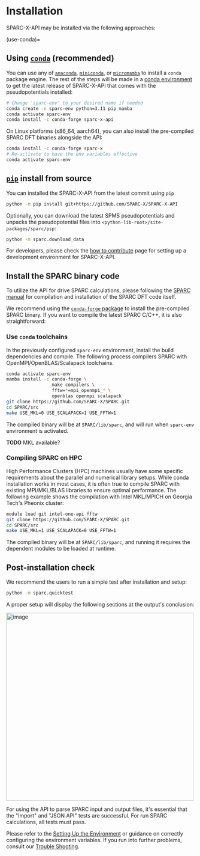 # Installation

SPARC-X-API may be installed via the following approaches:

(use-conda)=
## Using [`conda`]() (recommended)

You can use any of [`anaconda`](), [`miniconda`](), or
[`micromamba`]() to install a `conda` package engine.  The rest of the
steps will be made in a [conda
environment](https://conda.io/projects/conda/en/latest/user-guide/tasks/manage-environments.html#creating-an-environment-with-commands)
to get the latest release of SPARC-X-API that comes with the pseudopotentials installed:

```bash
# Change 'sparc-env' to your desired name if needed
conda create -n sparc-env python=3.11 pip mamba
conda activate sparc-env
conda install -c conda-forge sparc-x-api
```


On Linux platforms (x86_64, aarch64), you can also install the
pre-compiled SPARC DFT binaries alongside the API:

```bash
conda install -c conda-forge sparc-x
# Re-activate to have the env variables effective
conda activate sparc-env
```



## [`pip`]() install from source

You can installed the SPARC-X-API from the latest commit using `pip`

```bash
python -m pip install git+https://github.com/SPARC-X/SPARC-X-API
```

Optionally, you can download the latest SPMS pseudopotentials and unpacks the pseudopotential files into `<python-lib-root>/site-packages/sparc/psp`:

```bash
python -m sparc.download_data
```

For developers, please check the [how to
contribute](#setting-up-environment) page for setting up a development
environment for SPARC-X-API.

## Install the SPARC binary code

To utilize the API for drive SPARC calculations, please following the
[SPARC manual](https://github.com/SPARC-X/SPARC) for compilation and
installation of the SPARC DFT code itself.

We recommend using the [`conda-forge` package](#use-conda) to install
the pre-compiled SPARC binary. If you want to compile the latest SPARC
C/C++, it is also straightforward:

### Use `conda` toolchains

In the previously configured `sparc-env` environment, install the
build dependencies and compile. The following process compilers SPARC
with OpenMPI/OpenBLAS/Scalapack toolchains.

```bash
conda activate sparc-env
mamba install -c conda-forge \
                 make compilers \
				 fftw=*=mpi_openmpi_* \
				 openblas openmpi scalapack
git clone https://github.com/SPARC-X/SPARC.git
cd SPARC/src
make USE_MKL=0 USE_SCALAPACK=1 USE_FFTW=1
```

The compiled binary will be at `SPARC/lib/sparc`, and will run when
`sparc-env` environment is activated.

**TODO** MKL available?

### Compiling SPARC on HPC

High Performance Clusters (HPC) machines usually have some specific
requirements about the parallel and numerical library setups. While
conda installation works in most cases, it is often true to compile
SPARC with existing MPI/MKL/BLAS libraries to ensure optimal
performance. The following example shows the compilation with Intel
MKL/MPICH on Georgia Tech's Pheonix cluster:

```bash
module load git intel-one-api fftw
git clone https://github.com/SPARC-X/SPARC.git
cd SPARC/src
make USE_MKL=1 USE_SCALAPACK=0 USE_FFTW=1
```

The compiled binary will be at `SPARC/lib/sparc`, and running it
requires the dependent modules to be loaded at runtime.




## Post-installation check

We recommend the users to run a simple test after installation and
setup:

```bash
python -m sparc.quicktest
```

A proper setup will display the following sections at the output's conclusion:

<img width="500" alt="image" src="https://github.com/alchem0x2A/SPARC-X-API/assets/6829706/95cb712e-4c77-4b14-8130-4961e3c50278">

For using the API to parse SPARC input and output files, it's
essential that the "Import" and "JSON API" tests are successful. For
run SPARC calculations, all tests must pass.

Please refer to the [Setting Up the
Environment](#setting-up-the-environment) or guidance on correctly
configuring the environment variables. If you run into further problems, consult our
[Trouble Shooting](doc/troubleshooting.md).
